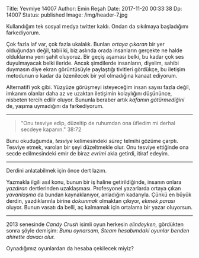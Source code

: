 Title: Yevmiye 14007
Author: Emin Reşah
Date:  2017-11-20 00:33:38
Dp: 14007
Status: published
Image: /img/header-7.jpg

Kullandığım tek sosyal medya twitter kaldı. Ondan da sıkılmaya başladığımı
farkediyorum.

Çok fazla laf var, çok fazla ukalalık. Bunları *ortaya çıkaran* bir yer
olduğundan değil, tabii ki, biz aslında orada insanların gerçekte ne halde
olduklarına yeni şahit oluyoruz. Bir geçiş aşaması belki, bu kadar çok ses
duyulmayacak belki ileride. Ancak şimdilerde insanların, diyelim, sahibi
duymasın diye ekran görüntüsüyle paylaştığı tivitleri gördükçe, bu iletişim
metodunun o kadar da özenilecek bir yol olmadığına kanaat ediyorum.

Alternatifi yok gibi. Yüzyüze görüşmeyi isteyeceğim insan sayısı fazla değil,
imkanım olanlar daha az ve uzaktan iletişimin kolaylığını düşününce, nisbeten
tercih edilir oluyor. Bununla beraber artık *kafamın götürmediğini* de, yaşıma
uymadığını da farkediyorum.

---------


> "Onu tesviye edip, düzeltip de ruhumdan ona üfledim mi derhal secdeye
> kapanın." 38:72

Bunu okuduğumda, *tesviye* kelimesindeki *süreç* telmihi gözüme çarptı. Tesviye
etmek, varolan bir şeyi düzeltmekle olur. Onu tesviye ettiğinde ona secde
edilmesindeki emir de biraz *evrimi* akla getirdi, itiraf edeyim.

------

Derdini anlatabilmek için önce dert lazım.

Yazmakla ilgili asıl konu, bunun bir iş haline getirildiğinde, insanın onlara
*yazdıran* dertlerinden uzaklaşması. Profesyonel yazarlarda ortaya çıkan
*yavanlaşma* da bundan kaynaklanıyor, anladığım kadarıyla. Çünkü en büyük
derdin, yazdıklarınla birine *dokunmak* olmaktan çıkıyor, *ekmek parası* oluyor.
Bunun vasatı da belli, aç kalmamak için ortalama bir yazar oluyorsun. 

---------------------------

2013 senesinde *Candy Crush* isimli oyun herkesin *elindeyken,* gördükten sonra
şöyle demişim: *Bunu oynarsam, Steam hesabımdaki oyunlar benden ahirette davacı
olur.*

Oynadığımız oyunlardan da hesaba çekilecek miyiz?

